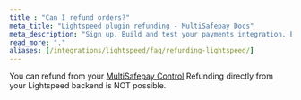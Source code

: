 ```yaml
---
title : "Can I refund orders?"
meta_title: "Lightspeed plugin refunding - MultiSafepay Docs"
meta_description: "Sign up. Build and test your payments integration. Explore our products and services. Use our API Reference, SDKs, and wrappers. Get support."
read_more: "."
aliases: [/integrations/lightspeed/faq/refunding-lightspeed/]
---
```


You can refund from your [MultiSafepay Control](https://merchant.multisafepay.com)
Refunding directly from your Lightspeed backend is NOT possible.
